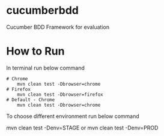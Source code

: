 # cucumberbdd

Cucumber BDD Framework for evaluation

# How to Run

In terminal run below command

    # Chrome
        mvn clean test -Dbrowser=chrome
    # Firefox
        mvn clean test -Dbrowser=firefox
    # Default - Chrome
        mvn clean test -Dbrowser=chrome
To choose different environment run below command

mvn clean test -Denv=STAGE  or mvn clean test -Denv=PROD
    

